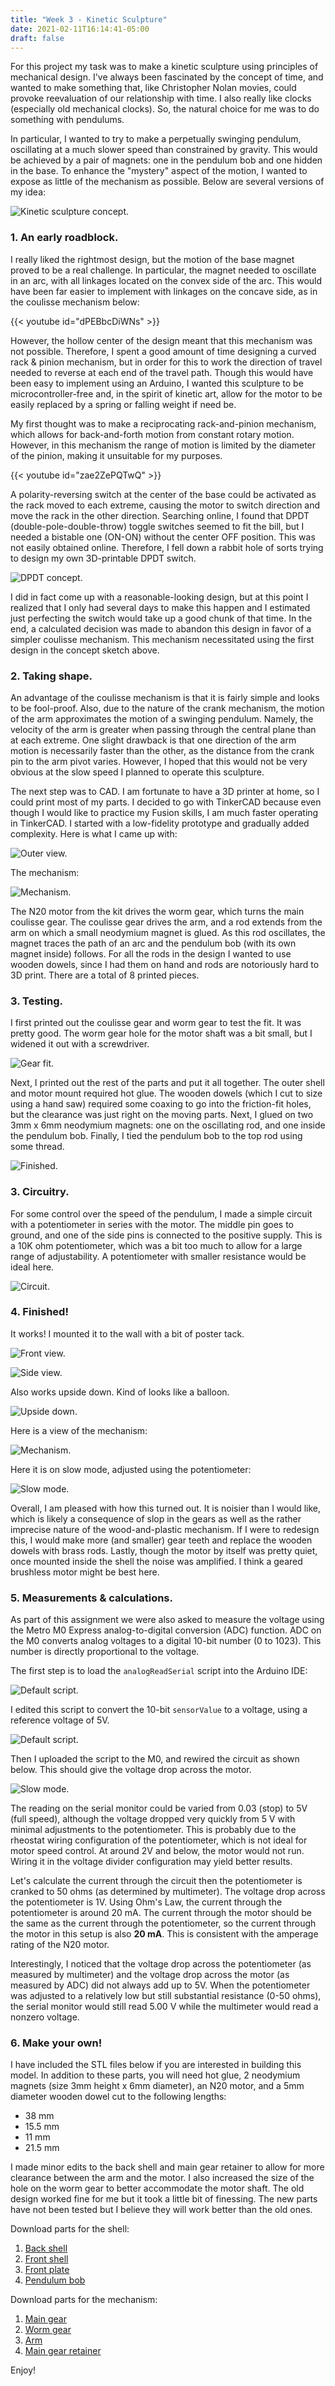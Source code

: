 ```yaml
---
title: "Week 3 - Kinetic Sculpture"
date: 2021-02-11T16:14:41-05:00
draft: false
---
```


For this project my task was to make a kinetic sculpture using principles of mechanical design. I've always been fascinated by the concept of time, and wanted to make something that, like Christopher Nolan movies, could provoke reevaluation of our relationship with time. I also really like clocks (especially old mechanical clocks). So, the natural choice for me was to do something with pendulums.

In particular, I wanted to try to make a perpetually swinging pendulum, oscillating at a much slower speed than constrained by gravity. This would be achieved by a pair of magnets: one in the pendulum bob and one hidden in the base. To enhance the "mystery" aspect of the motion, I wanted to expose as little of the mechanism as possible. Below are several versions of my idea:

![Kinetic sculpture concept.](images/week3-sculpture/sculpture-concept.png)

### 1. An early roadblock.

I really liked the rightmost design, but the motion of the base magnet proved to be a real challenge. In particular, the magnet needed to oscillate in an arc, with all linkages located on the convex side of the arc. This would have been far easier to implement with linkages on the concave side, as in the coulisse mechanism below:

{{< youtube id="dPEBbcDiWNs" >}}
&NewLine;

However, the hollow center of the design meant that this mechanism was not possible. Therefore, I spent a good amount of time designing a curved rack & pinion mechanism, but in order for this to work the direction of travel needed to reverse at each end of the travel path. Though this would have been easy to implement using an Arduino, I wanted this sculpture to be microcontroller-free and, in the spirit of kinetic art, allow for the motor to be easily replaced by a spring or falling weight if need be.

My first thought was to make a reciprocating rack-and-pinion mechanism, which allows for back-and-forth motion from constant rotary motion. However, in this mechanism the range of motion is limited by the diameter of the pinion, making it unsuitable for my purposes. 

{{< youtube id="zae2ZePQTwQ" >}}
&NewLine;

A polarity-reversing switch at the center of the base could be activated as the rack moved to each extreme, causing the motor to switch direction and move the rack in the other direction. Searching online, I found that DPDT (double-pole-double-throw) toggle switches seemed to fit the bill, but I needed a bistable one (ON-ON) without the center OFF position. This was not easily obtained online. Therefore, I fell down a rabbit hole of sorts trying to design my own 3D-printable DPDT switch.

![DPDT concept.](images/week3-sculpture/dpdt-concept.png)

I did in fact come up with a reasonable-looking design, but at this point I realized that I only had several days to make this happen and I estimated just perfecting the switch would take up a good chunk of that time. In the end, a calculated decision was made to abandon this design in favor of a simpler coulisse mechanism. This mechanism necessitated using the first design in the concept sketch above.

### 2. Taking shape.

An advantage of the coulisse mechanism is that it is fairly simple and looks to be fool-proof. Also, due to the nature of the crank mechanism, the motion of the arm approximates the motion of a swinging pendulum. Namely, the velocity of the arm is greater when passing through the central plane than at each extreme. One slight drawback is that one direction of the arm motion is necessarily faster than the other, as the distance from the crank pin to the arm pivot varies. However, I hoped that this would not be very obvious at the slow speed I planned to operate this sculpture.

The next step was to CAD. I am fortunate to have a 3D printer at home, so I could print most of my parts. I decided to go with TinkerCAD because even though I would like to practice my Fusion skills, I am much faster operating in TinkerCAD. I started with a low-fidelity prototype and gradually added complexity. Here is what I came up with:

![Outer view.](images/week3-sculpture/cad-outer-view.png)

The mechanism:

![Mechanism.](images/week3-sculpture/cad-mechanism.png)

The N20 motor from the kit drives the worm gear, which turns the main coulisse gear. The coulisse gear drives the arm, and a rod extends from the arm on which a small neodymium magnet is glued. As this rod oscillates, the magnet traces the path of an arc and the pendulum bob (with its own magnet inside) follows. For all the rods in the design I wanted to use wooden dowels, since I had them on hand and rods are notoriously hard to 3D print. There are a total of 8 printed pieces.

### 3. Testing.

I first printed out the coulisse gear and worm gear to test the fit. It was pretty good. The worm gear hole for the motor shaft was a bit small, but I widened it out with a screwdriver.

![Gear fit.](images/week3-sculpture/gear-fit.jpg)

Next, I printed out the rest of the parts and put it all together. The outer shell and motor mount required hot glue. The wooden dowels (which I cut to size using a hand saw) required some coaxing to go into the friction-fit holes, but the clearance was just right on the moving parts. Next, I glued on two 3mm x 6mm neodymium magnets: one on the oscillating rod, and one inside the pendulum bob. Finally, I tied the pendulum bob to the top rod using some thread.

![Finished.](images/week3-sculpture/finished.jpg)

### 3. Circuitry.

For some control over the speed of the pendulum, I made a simple circuit with a potentiometer in series with the motor. The middle pin goes to ground, and one of the side pins is connected to the positive supply. This is a 10K ohm potentiometer, which was a bit too much to allow for a large range of adjustability. A potentiometer with smaller resistance would be ideal here.

![Circuit.](images/week3-sculpture/circuit.jpg)

### 4. Finished!

It works! I mounted it to the wall with a bit of poster tack.

![Front view.](images/week3-sculpture/front-view.gif)

![Side view.](images/week3-sculpture/side-view.gif)

Also works upside down. Kind of looks like a balloon.

![Upside down.](images/week3-sculpture/upside-down-gif.gif)

Here is a view of the mechanism:

![Mechanism.](images/week3-sculpture/mechanism-gif.gif)

Here it is on slow mode, adjusted using the potentiometer:

![Slow mode.](images/week3-sculpture/slowmode-gif.gif)

Overall, I am pleased with how this turned out. It is noisier than I would like, which is likely a consequence of slop in the gears as well as the rather imprecise nature of the wood-and-plastic mechanism. If I were to redesign this, I would make more (and smaller) gear teeth and replace the wooden dowels with brass rods. Lastly, though the motor by itself was pretty quiet, once mounted inside the shell the noise was amplified. I think a geared brushless motor might be best here.

### 5. Measurements & calculations.

As part of this assignment we were also asked to measure the voltage using the Metro M0 Express analog-to-digital conversion (ADC) function. ADC on the M0 converts analog voltages to a digital 10-bit number (0 to 1023). This number is directly proportional to the voltage.

The first step is to load the `analogReadSerial` script into the Arduino IDE:

![Default script.](images/week3-sculpture/analogreadserial.png)

I edited this script to convert the 10-bit `sensorValue` to a voltage, using a reference voltage of 5V.

![Default script.](images/week3-sculpture/analogreadvoltage.png)

Then I uploaded the script to the M0, and rewired the circuit as shown below. This should give the voltage drop across the motor.

![Slow mode.](images/week3-sculpture/m0-circuit-gif.gif)

The reading on the serial monitor could be varied from 0.03 (stop) to 5V (full speed), although the voltage dropped very quickly from 5 V with minimal adjustments to the potentiometer. This is probably due to the rheostat wiring configuration of the potentiometer, which is not ideal for motor speed control. At around 2V and below, the motor would not run. Wiring it in the voltage divider configuration may yield better results.

Let's calculate the current through the circuit then the potentiometer is cranked to 50 ohms (as determined by multimeter). The voltage drop across the potentiometer is 1V. Using Ohm's Law, the current through the potentiometer is around 20 mA. The current through the motor should be the same as the current through the potentiometer, so the current through the motor in this setup is also **20 mA**. This is consistent with the amperage rating of the N20 motor. 

Interestingly, I noticed that the voltage drop across the potentiometer (as measured by multimeter) and the voltage drop across the motor (as measured by ADC) did not always add up to 5V. When the potentiometer was adjusted to a relatively low but still substantial resistance (0-50 ohms), the serial monitor would still read 5.00 V while the multimeter would read a nonzero voltage.

### 6. Make your own!

I have included the STL files below if you are interested in building this model. In addition to these parts, you will need hot glue, 2 neodymium magnets (size 3mm height x 6mm diameter), an N20 motor, and a 5mm diameter wooden dowel cut to the following lengths:
* 38 mm
* 15.5 mm
* 11 mm
* 21.5 mm

I made minor edits to the back shell and main gear retainer to allow for more clearance between the arm and the motor. I also increased the size of the hole on the worm gear to better accommodate the motor shaft. The old design worked fine for me but it took a little bit of finessing. The new parts have not been tested but I believe they will work better than the old ones.

Download parts for the shell:
1. [Back shell](files/week3-sculpture/body-shell-back.stl)
2. [Front shell](files/week3-sculpture/body-shell-front.stl)
3. [Front plate](files/week3-sculpture/front-plate.stl)
4. [Pendulum bob](files/week3-sculpture/pendulum-bob.stl)

Download parts for the mechanism:
1. [Main gear](files/week3-sculpture/main-gear.stl)
2. [Worm gear](files/week3-sculpture/worm-gear.stl)
3. [Arm](files/week3-sculpture/arm.stl)
4. [Main gear retainer](files/week3-sculpture/main-gear-retainer.stl)

Enjoy!
